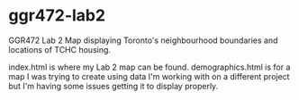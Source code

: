 # ggr472-lab2
 GGR472 Lab 2
 Map displaying Toronto's neighbourhood boundaries and locations of TCHC housing.

 index.html is where my Lab 2 map can be found. demographics.html is for a map I was trying to create using data I'm working with on a different project but I'm having some issues getting it to display properly.
